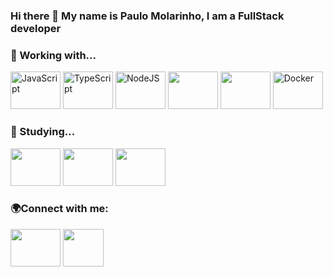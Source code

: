 ### Hi there 👋 My name is Paulo Molarinho, I am a FullStack developer

### 📝 Working with...


<div>
<img title="JavaScript" src="https://cdn.jsdelivr.net/gh/devicons/devicon/icons/javascript/javascript-original.svg" width="80" height="60">
<img title="TypeScript" src="https://cdn.jsdelivr.net/gh/devicons/devicon/icons/typescript/typescript-original.svg" width="80" height="60">   
<img title="NodeJS" src="https://cdn.jsdelivr.net/gh/devicons/devicon/icons/nodejs/nodejs-original.svg" width="80" height="60">
<img src="https://cdn.jsdelivr.net/gh/devicons/devicon/icons/react/react-original.svg" width="80" height="60" />
<img src="https://cdn.jsdelivr.net/gh/devicons/devicon/icons/nestjs/nestjs-plain.svg" width="80" height="60" />
<img title="Docker" src="https://cdn.jsdelivr.net/gh/devicons/devicon/icons/docker/docker-original.svg" width="80" height="60"/>
</div>

### 📕 Studying...

<div>
<img src="https://cdn.jsdelivr.net/gh/devicons/devicon/icons/nextjs/nextjs-original.svg" width="80" height="60"/>
<img src="https://cdn.jsdelivr.net/gh/devicons/devicon/icons/redis/redis-original.svg" width="80" height="60" />
<img src="https://cdn.jsdelivr.net/gh/devicons/devicon/icons/electron/electron-original.svg" width="80" height="60"/>
</div>

### 🌍Connect with me:

<div>
<a href="https://linkedin.com/in/paulo-molarinho-ferreira-de-mattos-090088227"><img src="https://cdn.jsdelivr.net/gh/devicons/devicon/icons/linkedin/linkedin-original.svg" width="80" height="60"/></a>
<a href="https://mailto:paulofmmattos@gmail.com"><img src="https://cdn-icons-png.flaticon.com/512/281/281769.png?w=360" width="65" height="60"/></a>
</div>
